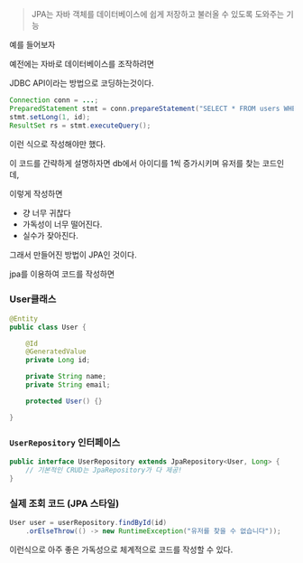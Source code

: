 > JPA는 자바 객체를 데이터베이스에 쉽게 저장하고 불러올 수 있도록 도와주는 기능

예를 들어보자

예전에는 자바로 데이터베이스를 조작하려면

JDBC API이라는 방법으로 코딩하는것이다.

```java
Connection conn = ...;
PreparedStatement stmt = conn.prepareStatement("SELECT * FROM users WHERE id = ?");
stmt.setLong(1, id);
ResultSet rs = stmt.executeQuery();
```

이런 식으로 작성해야만 했다.

이 코드를 간략하게 설명하자면 db에서 아이디를 1씩 증가시키며 유저를 찾는 코드인데,

이렇게 작성하면

- 걍 너무 귀찮다
- 가독성이 너무 떨어진다.
- 실수가 잦아진다.

그래서 만들어진 방법이 JPA인 것이다.

jpa를 이용하여 코드를 작성하면

### User클래스

```java
@Entity
public class User {

    @Id
    @GeneratedValue
    private Long id;

    private String name;
    private String email;

    protected User() {}

}
```

### `UserRepository` 인터페이스

```java
public interface UserRepository extends JpaRepository<User, Long> {
    // 기본적인 CRUD는 JpaRepository가 다 제공!
}
```

### 실제 조회 코드 (JPA 스타일)

```java
User user = userRepository.findById(id)
    .orElseThrow(() -> new RuntimeException("유저를 찾을 수 없습니다"));
```

이런식으로 아주 좋은 가독성으로 체계적으로 코드를 작성할 수 있다.
